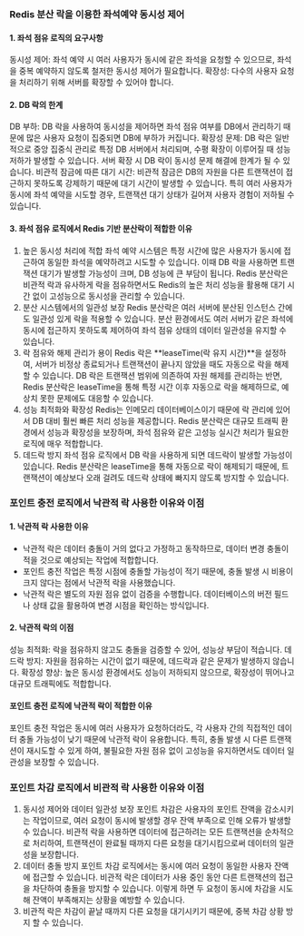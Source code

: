 ### Redis 분산 락을 이용한 좌석예약 동시성 제어
#### 1. 좌석 점유 로직의 요구사항
   동시성 제어: 좌석 예약 시 여러 사용자가 동시에 같은 좌석을 요청할 수 있으므로, 좌석을 중복 예약하지 않도록 철저한 동시성 제어가 필요합니다.
   확장성: 다수의 사용자 요청을 처리하기 위해 서버를 확장할 수 있어야 합니다.
#### 2. DB 락의 한계
   DB 부하: DB 락을 사용하여 동시성을 제어하면 좌석 점유 여부를 DB에서 관리하기 때문에 많은 사용자 요청이 집중되면 DB에 부하가 커집니다.
   확장성 문제: DB 락은 일반적으로 중앙 집중식 관리로 특정 DB 서버에서 처리되며, 수평 확장이 이루어질 때 성능 저하가 발생할 수 있습니다. 서버 확장 시 DB 락이 동시성 문제 해결에 한계가 될 수 있습니다.
   비관적 잠금에 따른 대기 시간: 비관적 잠금은 DB의 자원을 다른 트랜잭션이 접근하지 못하도록 강제하기 때문에 대기 시간이 발생할 수 있습니다. 특히 여러 사용자가 동시에 좌석 예약을 시도할 경우, 트랜잭션 대기 상태가 길어져 사용자 경험이 저하될 수 있습니다.
#### 3. 좌석 점유 로직에서 Redis 기반 분산락이 적합한 이유
1. 높은 동시성 처리에 적합
   좌석 예약 시스템은 특정 시간에 많은 사용자가 동시에 접근하여 동일한 좌석을 예약하려고 시도할 수 있습니다.
   이때 DB 락을 사용하면 트랜잭션 대기가 발생할 가능성이 크며, DB 성능에 큰 부담이 됩니다.
   Redis 분산락은 비관적 락과 유사하게 락을 점유하면서도 Redis의 높은 처리 성능을 활용해 대기 시간 없이 고성능으로 동시성을 관리할 수 있습니다.
2. 분산 시스템에서의 일관성 보장
   Redis 분산락은 여러 서버에 분산된 인스턴스 간에도 일관성 있게 락을 적용할 수 있습니다.
   분산 환경에서도 여러 서버가 같은 좌석에 동시에 접근하지 못하도록 제어하여 좌석 점유 상태의 데이터 일관성을 유지할 수 있습니다.
3. 락 점유와 해제 관리가 용이
   Redis 락은 **leaseTime(락 유지 시간)**을 설정하여, 서버가 비정상 종료되거나 트랜잭션이 끝나지 않았을 때도 자동으로 락을 해제할 수 있습니다.
   DB 락은 트랜잭션 범위에 의존하여 자원 해제를 관리하는 반면, Redis 분산락은 leaseTime을 통해 특정 시간 이후 자동으로 락을 해제하므로, 예상치 못한 문제에도 대응할 수 있습니다.
4. 성능 최적화와 확장성
   Redis는 인메모리 데이터베이스이기 때문에 락 관리에 있어서 DB 대비 훨씬 빠른 처리 성능을 제공합니다.
   Redis 분산락은 대규모 트래픽 환경에서 성능과 확장성을 보장하며, 좌석 점유와 같은 고성능 실시간 처리가 필요한 로직에 매우 적합합니다.
5. 데드락 방지
   좌석 점유 로직에서 DB 락을 사용하게 되면 데드락이 발생할 가능성이 있습니다.
   Redis 분산락은 leaseTime을 통해 자동으로 락이 해제되기 때문에, 트랜잭션이 예상보다 오래 걸려도 데드락 상태에 빠지지 않도록 방지할 수 있습니다.
   
### 포인트 충전 로직에서 낙관적 락 사용한 이유와 이점
#### 1. 낙관적 락 사용한 이유
- 낙관적 락은 데이터 충돌이 거의 없다고 가정하고 동작하므로, 데이터 변경 충돌이 적을 것으로 예상되는 작업에 적합합니다.
- 포인트 충전 작업은 특정 시점에 충돌할 가능성이 적기 때문에, 충돌 발생 시 비용이 크지 않다는 점에서 낙관적 락을 사용했습니다.
- 낙관적 락은 별도의 자원 점유 없이 검증을 수행합니다. 데이터베이스의 버전 필드나 상태 값을 활용하여 변경 시점을 확인하는 방식입니다.

#### 2. 낙관적 락의 이점
성능 최적화: 락을 점유하지 않고도 충돌을 검증할 수 있어, 성능상 부담이 적습니다.
데드락 방지: 자원을 점유하는 시간이 없기 때문에, 데드락과 같은 문제가 발생하지 않습니다.
확장성 향상: 높은 동시성 환경에서도 성능이 저하되지 않으므로, 확장성이 뛰어나고 대규모 트래픽에도 적합합니다.

#### 포인트 충전 로직에 낙관적 락이 적합한 이유
포인트 충전 작업은 동시에 여러 사용자가 요청하더라도, 각 사용자 간의 직접적인 데이터 충돌 가능성이 낮기 때문에 낙관적 락이 유용합니다. 특히, 충돌 발생 시 다른 트랜잭션이 재시도할 수 있게 하여, 불필요한 자원 점유 없이 고성능을 유지하면서도 데이터 일관성을 보장할 수 있습니다.

### 포인트 차감 로직에서 비관적 락 사용한 이유와 이점
1. 동시성 제어와 데이터 일관성 보장
   포인트 차감은 사용자의 포인트 잔액을 감소시키는 작업이므로, 여러 요청이 동시에 발생할 경우 잔액 부족으로 인해 오류가 발생할 수 있습니다.
   비관적 락을 사용하면 데이터에 접근하려는 모든 트랜잭션을 순차적으로 처리하여, 트랜잭션이 완료될 때까지 다른 요청을 대기시킴으로써 데이터의 일관성을 보장합니다.
2. 데이터 충돌 방지
   포인트 차감 로직에서는 동시에 여러 요청이 동일한 사용자 잔액에 접근할 수 있습니다. 비관적 락은 데이터가 사용 중인 동안 다른 트랜잭션의 접근을 차단하여 충돌을 방지할 수 있습니다.
   이렇게 하면 두 요청이 동시에 차감을 시도해 잔액이 부족해지는 상황을 예방할 수 있습니다.
3. 비관적 락은 차감이 끝날 때까지 다른 요청을 대기시키기 때문에, 중복 차감 상황 방지 할 수 있습니다.